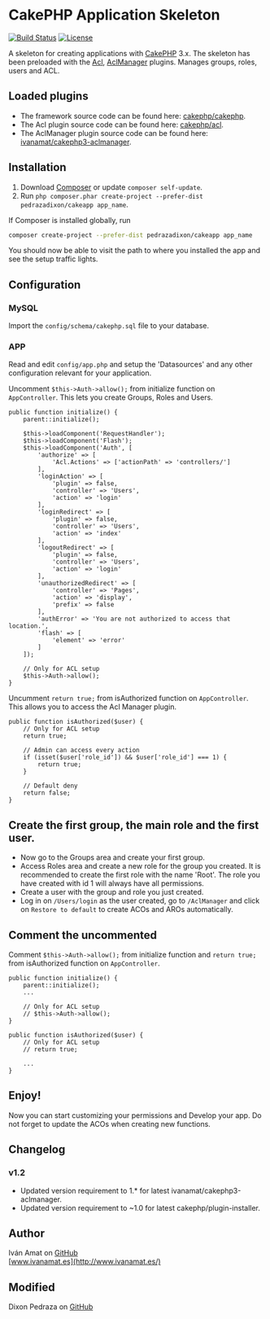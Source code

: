 # CakePHP Application Skeleton

[![Build Status](https://img.shields.io/travis/cakephp/app/master.svg?style=flat-square)](https://travis-ci.org/cakephp/app)
[![License](https://img.shields.io/packagist/l/cakephp/app.svg?style=flat-square)](https://packagist.org/packages/cakephp/app)

A skeleton for creating applications with [CakePHP](http://cakephp.org) 3.x. The skeleton has been preloaded with the [Acl](https://github.com/cakephp/acl), [AclManager](https://github.com/ivanamat/cakephp3-aclmanager) plugins. Manages groups, roles, users and ACL.

## Loaded plugins
* The framework source code can be found here: [cakephp/cakephp](https://github.com/cakephp/cakephp).
* The Acl plugin source code can be found here: [cakephp/acl](https://github.com/cakephp/acl).
* The AclManager plugin source code can be found here: [ivanamat/cakephp3-aclmanager](https://github.com/ivanamat/cakephp3-aclmanager).

## Installation

1. Download [Composer](http://getcomposer.org/doc/00-intro.md) or update `composer self-update`.
2. Run `php composer.phar create-project --prefer-dist pedrazadixon/cakeapp app_name`.

If Composer is installed globally, run
```bash
composer create-project --prefer-dist pedrazadixon/cakeapp app_name
```

You should now be able to visit the path to where you installed the app and see
the setup traffic lights.

## Configuration

### MySQL

Import the `config/schema/cakephp.sql` file to your database.

### APP
Read and edit `config/app.php` and setup the 'Datasources' and any other
configuration relevant for your application.

Uncomment `$this->Auth->allow();` from initialize function on `AppController`. This lets you create Groups, Roles and Users.

    public function initialize() {
        parent::initialize();

        $this->loadComponent('RequestHandler');
        $this->loadComponent('Flash');
        $this->loadComponent('Auth', [
            'authorize' => [
                'Acl.Actions' => ['actionPath' => 'controllers/']
            ],
            'loginAction' => [
                'plugin' => false,
                'controller' => 'Users',
                'action' => 'login'
            ],
            'loginRedirect' => [
                'plugin' => false,
                'controller' => 'Users',
                'action' => 'index'
            ],
            'logoutRedirect' => [
                'plugin' => false,
                'controller' => 'Users',
                'action' => 'login'
            ],
            'unauthorizedRedirect' => [
                'controller' => 'Pages',
                'action' => 'display',
                'prefix' => false
            ],
            'authError' => 'You are not authorized to access that location.',
            'flash' => [
                'element' => 'error'
            ]
        ]);
        
        // Only for ACL setup
        $this->Auth->allow();
    }

Uncumment `return true;` from isAuthorized function on `AppController`. This allows you to access the Acl Manager plugin.

    public function isAuthorized($user) {
        // Only for ACL setup
        return true;
        
        // Admin can access every action
        if (isset($user['role_id']) && $user['role_id'] === 1) {
            return true;
        }

        // Default deny
        return false;
    }
    
## Create the first group, the main role and the first user.

* Now go to the Groups area and create your first group.
* Access Roles area and create a new role for the group you created. It is recommended to create the first role with the name 'Root'. The role you have created with id 1 will always have all permissions.
* Create a user with the group and role you just created.
* Log in on `/Users/login` as the user created, go to `/AclManager` and click on `Restore to default` to create ACOs and AROs automatically. 

## Comment the uncommented

Comment `$this->Auth->allow();` from initialize function and `return true;` from isAuthorized function on `AppController`.

    public function initialize() {
        parent::initialize();
        ...
        
        // Only for ACL setup
        // $this->Auth->allow();
    }
    
    public function isAuthorized($user) {
        // Only for ACL setup
        // return true;
        
        ...
    }


## Enjoy!

Now you can start customizing your permissions and Develop your app. Do not forget to update the ACOs when creating new functions.

## Changelog

### v1.2

* Updated version requirement to 1.* for latest ivanamat/cakephp3-aclmanager.
* Updated version requirement to ~1.0 for latest cakephp/plugin-installer.

## Author

Iván Amat on [GitHub](https://github.com/ivanamat)  
[www.ivanamat.es](http://www.ivanamat.es/)

## Modified

Dixon Pedraza on [GitHub](https://github.com/pedrazadixon)  
